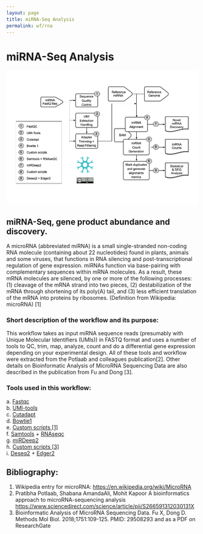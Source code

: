 ```yaml
---
layout: page
title: miRNA-Seq Analysis
permalink: wf/rna
---
```


# miRNA-Seq Analysis


![miRNA-Seq](/wf/WF03_miRNASeq_workflow_ver02.jpg "miRNASeq Workflow")


## miRNA-Seq, gene product abundance and discovery.

A microRNA (abbreviated miRNA) is a small single-stranded non-coding RNA molecule (containing about 22 nucleotides) found in plants, animals and some viruses, that functions in RNA silencing and post-transcriptional regulation of gene expression. miRNAs function via base-pairing with complementary sequences within mRNA molecules. As a result, these mRNA molecules are silenced, by one or more of the following processes: (1) cleavage of the mRNA strand into two pieces, (2) destabilization of the mRNA through shortening of its poly(A) tail, and (3) less efficient translation of the mRNA into proteins by ribosomes. (Definition from Wikipedia: microRNA) [1]

### Short description of the workflow and its purpose:
This workflow takes as input miRNA sequence reads (presumably with Unique Molecular Identifiers (UMIs))  in FASTQ format and uses a number of tools to QC, trim, map, analyze, count and do a differential gene expression depending on your experimental design. All of these tools and workflow were extracted from the Potlaab and colleagues publication[2]. Other details on Bioinformatic Analysis of MicroRNA Sequencing Data are also described in the publication from Fu and Dong [3].



### Tools used in this workflow:

a. [Fastqc](https://www.bioinformatics.babraham.ac.uk/projects/fastqc/)<br>
b. [UMI-tools](https://github.com/CGATOxford/UMI-tools)<br>
c. [Cutadapt](https://cutadapt.readthedocs.io/en/stable/guide.html)<br>
d. [Bowtie1](http://bowtie-bio.sourceforge.net/index.shtml)<br>
e. [Custom scripts \[1\]](https://www.sciencedirect.com/science/article/pii/S266591312030131X)<br>
f. [Samtools](https://www.htslib.org) + [RNAseqc](https://software.broadinstitute.org/cancer/cga/rna-seqc)<br>
g. [miRDeep2](https://github.com/rajewsky-lab/mirdeep2)<br>
h. [Custom scripts \[3\]](https://www.sciencedirect.com/science/article/pii/S266591312030131X)<br>
i. [Deseq2](https://bioconductor.org/packages/release/bioc/html/DESeq2.html) + [Edger2](https://bioconductor.org/packages/release/bioc/html/edgeR.html)<br>


## Bibliography:

1. Wikipedia entry for microRNA: https://en.wikipedia.org/wiki/MicroRNA
2. Pratibha Potlaab, Shabana AmandaAli, Mohit Kapoor A bioinformatics approach to microRNA-sequencing analysis https://www.sciencedirect.com/science/article/pii/S266591312030131X
3. Bioinformatic Analysis of MicroRNA Sequencing Data. Fu X, Dong D. Methods Mol Biol. 2018;1751:109-125. PMID: 29508293 and as a PDF on ResearchGate
